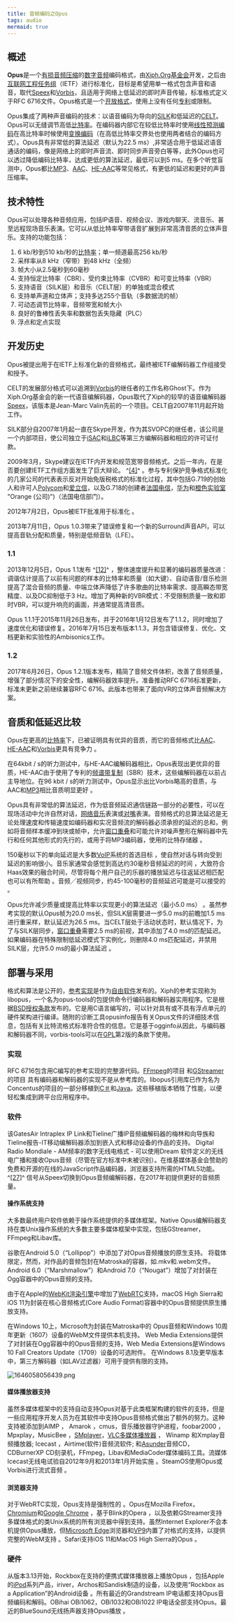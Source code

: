 ```yaml
---
title: 音频编码之Opus
tags: audio
mermaid: true
---
```


## 概述

**Opus**是一个[有损音频压缩](https://zh.wikipedia.org/wiki/%E7%A0%B4%E5%A3%9E%E6%80%A7%E8%B3%87%E6%96%99%E5%A3%93%E7%B8%AE#%E9%9F%B3%E8%A8%8A%E5%A3%93%E7%B8%AE "破坏性资料压缩")的[数字音频](https://zh.wikipedia.org/wiki/%E6%95%B8%E4%BD%8D%E9%9F%B3%E8%A8%8A "数字音频")编码格式，由[Xiph.Org基金会](https://zh.wikipedia.org/wiki/Xiph.Org%E5%9F%BA%E9%87%91%E6%9C%83 "Xiph.Org基金会")开发，之后由[互联网工程任务组](https://zh.wikipedia.org/wiki/%E4%BA%92%E8%81%94%E7%BD%91%E5%B7%A5%E7%A8%8B%E4%BB%BB%E5%8A%A1%E7%BB%84 "互联网工程任务组")（IETF）进行标准化，目标是希望用单一格式包含声音和语音，取代[Speex](https://zh.wikipedia.org/wiki/Speex "Speex")和[Vorbis](https://zh.wikipedia.org/wiki/Vorbis "Vorbis")，且适用于网络上低延迟的即时声音传输，标准格式定义于RFC 6716文件。Opus格式是一个[开放格式](https://zh.wikipedia.org/wiki/%E9%96%8B%E6%94%BE%E6%A0%BC%E5%BC%8F "开放格式")，使用上没有任何[专利](https://zh.wikipedia.org/wiki/%E5%B0%88%E5%88%A9 "专利")或限制。

Opus集成了两种声音编码的技术：以语音编码为导向的[SILK](https://zh.wikipedia.org/wiki/SILK "SILK")和低延迟的[CELT](https://zh.wikipedia.org/wiki/CELT "CELT")。Opus可以无缝调节高低[比特率](https://zh.wikipedia.org/wiki/%E6%AF%94%E7%89%B9%E7%8E%87 "比特率")。在编码器内部它在较低比特率时使用[线性预测编码](https://zh.wikipedia.org/wiki/%E7%BA%BF%E6%80%A7%E9%A2%84%E6%B5%8B%E7%BC%96%E7%A0%81 "线性预测编码")在高比特率时候使用[变换编码](https://zh.wikipedia.org/wiki/%E5%8F%98%E6%8D%A2%E7%BC%96%E7%A0%81)（在高低比特率交界处也使用两者结合的编码方式）。Opus具有非常低的算法延迟（默认为22.5 ms）,非常适合用于低延迟语音通话的编码，像是网络上的即时声音流、即时同步声音旁白等等，此外Opus也可以透过降低编码比特率，达成更低的算法延迟，最低可以到5 ms。在多个听觉盲测中，Opus都比[MP3](https://zh.wikipedia.org/wiki/MP3 "MP3")、[AAC](https://zh.wikipedia.org/wiki/AAC "AAC")、[HE-AAC](https://zh.wikipedia.org/wiki/HE-AAC "HE-AAC")等常见格式，有更低的延迟和更好的声音压缩率。

## 技术特性

Opus可以处理各种音频应用，包括IP语音、视频会议、游戏内聊天、流音乐、甚至远程现场音乐表演。它可以从低比特率窄带语音扩展到非常高清音质的立体声音乐。支持的功能包括：

1. 6 kb/秒到510 kb/秒的[比特率](https://zh.wikipedia.org/wiki/%E6%AF%94%E7%89%B9%E7%8E%87 "比特率")；单一频道最高256 kb/秒
2. 采样率从8 kHz（窄带）到48 kHz（全频）
3. 帧大小从2.5毫秒到60毫秒
4. 支持恒定比特率（CBR）、受约束比特率（CVBR）和可变比特率（VBR）
5. 支持语音（SILK层）和音乐（CELT层）的单独或混合模式
6. 支持单声道和立体声；支持多达255个音轨（多数据流的帧）
7. 可动态调节比特率，音频带宽和帧大小
8. 良好的鲁棒性丢失率和数据包丢失隐藏（PLC）
9. 浮点和定点实现

## 开发历史

Opus被提出用于在IETF上标准化新的音频格式，最终被IETF编解码器工作组接受和授予。

CELT的发展部分格式可以追溯到[Vorbis](https://zh.wikipedia.org/wiki/Vorbis "Vorbis")的继任者的工作名称Ghost下。作为Xiph.Org基金会的新一代语音编解码器，Opus取代了Xiph的较早的语音编解码器[Speex](https://zh.wikipedia.org/wiki/Speex "Speex")，该版本是Jean-Marc Valin先前的一个项目。CELT自2007年11月起开始工作。

SILK部分自2007年1月起一直在Skype开发，作为其SVOPC的继任者，该公司是一个内部项目，使公司独立于[iSAC](https://zh.wikipedia.org/wiki/ISAC "ISAC")和[iLBC](https://zh.wikipedia.org/wiki/ILBC "ILBC")等第三方编解码器和相应的许可证付款。

2009年3月，Skype建议在IETF内开发和规范宽带音频格式。之后一年内，在是否要创建IETF工作组方面发生了巨大辩论。 ^[[4]](https://zh.wikipedia.org/wiki/Opus_(%E9%9F%B3%E9%A2%91%E6%A0%BC%E5%BC%8F)#cite_note-WGformation-4)^ 。参与专利保护竞争格式标准化的几家公司的代表表示反对开始免版税格式的标准化过程，其中包括G.719的创始人和许可人[Polycom](https://zh.wikipedia.org/wiki/Polycom "Polycom")和[爱立信](https://zh.wikipedia.org/wiki/%E6%84%9B%E7%AB%8B%E4%BF%A1 "爱立信")，以及G.718的创建者[法国电信](https://zh.wikipedia.org/wiki/%E6%B3%95%E5%9C%8B%E9%9B%BB%E4%BF%A1 "法国电信")，[华为](https://zh.wikipedia.org/wiki/%E8%8F%AF%E7%82%BA "华为")和[橙色实验室](https://zh.wikipedia.org/wiki/Orange_(%E5%85%AC%E5%8F%B8)) "Orange (公司)")（法国电信部门）。

2012年7月2日，Opus被IETF批准用于标准化  。

2013年7月11日，Opus 1.0.3带来了错误修复和一个新的Surround声音API，可以提高音轨分配和质量，特别是低频音轨（LFE）。

### 1.1

2013年12月5日，Opus 1.1发布 ^[[12]](https://zh.wikipedia.org/wiki/Opus_(%E9%9F%B3%E9%A2%91%E6%A0%BC%E5%BC%8F)#cite_note-opus11-12)^ ，整体速度提升和显著的编码器质量改进：调谐估计提高了以前有问题的样本的比特率和质量（如大键）、自动语音/音乐检测提高了混合音频的质量、中端立体声降低了许多歌曲的比特率需求、提高瞬态带宽精度、以及DC抑制低于3 Hz。增加了两种新的VBR模式：不受限制质量一致和即时VBR，可以提升响亮的画面，并通常提高清音质。

Opus 1.1.1于2015年11月26日发布，并于2016年1月12日发布了1.1.2，同时增加了速度优化和错误修复。2016年7月15日发布版本1.1.3，并包含错误修复、优化、文档更新和实验性的Ambisonics工作。

### 1.2

2017年6月26日，Opus 1.2.1版本发布，精简了音频文件体积，改善了音频质量，增强了部分情况下的安全性，编解码器效率提升。准备推动RFC 6716标准更新，标准未更新之前继续兼容RFC 6716。此版本也带来了面向VR的立体声音频解决方案。

## 音质和低延迟比较

Opus在更高的[比特率](https://zh.wikipedia.org/wiki/%E6%AF%94%E7%89%B9%E7%8E%87 "比特率")下，已被证明具有优异的音质，而它的音频格式比[AAC](https://zh.wikipedia.org/wiki/AAC "AAC")、[HE-AAC](https://zh.wikipedia.org/wiki/HE-AAC "HE-AAC")和[Vorbis](https://zh.wikipedia.org/wiki/Vorbis "Vorbis")更具有竞争力  。

在64kbit / s的听力测试中，与HE-AAC编解码器相比，Opus表现出更优异的音质，HE-AAC由于使用了专利的[频谱带复制](https://zh.wikipedia.org/w/index.php?title=%E9%A0%BB%E8%AD%9C%E5%B8%B6%E8%A4%87%E8%A3%BD&action=edit&redlink=1 "频谱带复制（页面不存在）")（SBR）技术，这些编解码器在以前占主导地位。在96 kbit / s的听力测试中，Opus显示出比Vorbis略高的音质，与AAC和[MP3](https://zh.wikipedia.org/wiki/MP3 "MP3")相比音质明显更好  。

Opus具有非常低的算法延迟，作为低音频延迟通信链路一部分的必要性，可以在现场活动中允许自然对话，[网络音乐](https://zh.wikipedia.org/w/index.php?title=%E7%B6%B2%E7%B5%A1%E9%9F%B3%E6%A8%82&action=edit&redlink=1 "网络音乐（页面不存在）")表演或[对嘴](https://zh.wikipedia.org/wiki/%E5%B0%8D%E5%98%B4 "对嘴")表演。音频格式的总算法延迟是无论处理速度和传输速度如编码器和实况音频流的解码器必须承担的延迟的总和，例如将音频样本缓冲到块或帧中，允许[窗口重叠](https://zh.wikipedia.org/wiki/%E6%94%B9%E9%80%B2%E7%9A%84%E9%9B%A2%E6%95%A3%E9%A4%98%E5%BC%A6%E8%AE%8A%E6%8F%9B "改进的离散余弦变换")和可能允许对噪声整形在解码器中先行和任何其他形式的先行的，或用于将MP3编码器，使用的比特存储器 。

150毫秒以下的单向延迟是大多数[VoIP](https://zh.wikipedia.org/wiki/VoIP "VoIP")系统的首选目标 ，使自然对话与转向受到延迟的影响很小。音乐家通常会感觉到高达约30毫秒音频延迟的时间  ，大致符合Haas效果的融合时间，尽管将每个用户自己的乐器的播放延迟与往返延迟相匹配也可以有所帮助  。音频╱视频同步，约45-100毫秒的音频延迟可能是可以接受的  。

Opus允许减少质量或提高比特率以实现更小的算法延迟（最小5.0 ms） 。虽然参考实现的默认Opus帧为20.0 ms长，但SILK层需要进一步5.0 ms的前瞻加1.5 ms进行重采样，默认延迟为26.5 ms。当CELT层处于活动状态时，默认情况下，为了与SILK层同步，[窗口重叠](https://zh.wikipedia.org/wiki/%E6%94%B9%E9%80%B2%E7%9A%84%E9%9B%A2%E6%95%A3%E9%A4%98%E5%BC%A6%E8%AE%8A%E6%8F%9B "改进的离散余弦变换")需要2.5 ms的前视，其中添加了4.0 ms的匹配延迟。如果编码器在特殊限制低延迟模式下实例化，则删除4.0 ms匹配延迟，并禁用SILK层，允许5.0 ms的最小算法延迟  。

## 部署与采用

格式和算法是公开的，[参考实现](https://zh.wikipedia.org/wiki/%E5%8F%83%E8%80%83%E5%AF%A6%E4%BD%9C "参考实现")是作为[自由软件](https://zh.wikipedia.org/wiki/%E8%87%AA%E7%94%B1%E8%BB%9F%E4%BB%B6 "自由软件")发布的。Xiph的参考实现称为libopus，一个名为opus-tools的包提供命令行编码器和解码器实用程序。它是根据[BSD授权条款](https://zh.wikipedia.org/wiki/BSD%E6%8E%88%E6%AC%8A%E6%A2%9D%E6%AC%BE "BSD授权条款")发布的。它是用C语言编写的，可以针对具有或不具有浮点单元的硬件架构进行编译。随附的诊断工具opusinfo报告有关Opus文件的详细技术信息，包括有关比特流格式标准符合性的信息。它是基于ogginfo从因此，与编码器和解码器不同，vorbis-tools可以在[GPL](https://zh.wikipedia.org/wiki/GPL "GPL")第2版的条款下使用。

### 实现

RFC 6716包含用C编写的参考实现的完整源代码。[FFmpeg](https://zh.wikipedia.org/wiki/FFmpeg "FFmpeg")的项目  和[GStreamer](https://zh.wikipedia.org/wiki/GStreamer "GStreamer")的项目 具有编码器和解码器的实现不是从参考库的。libopus引用库已作为名为Concentus的项目的一部分移植到[C＃](https://zh.wikipedia.org/wiki/C%EF%BC%83 "C＃")和[Java](https://zh.wikipedia.org/wiki/Java "Java")。这些移植版本牺牲了性能，以便轻松集成到跨平台应用程序中。

### 软件

该GatesAir Intraplex IP Link和Tieline广播IP音频编解码器的梅林和向导族和Tieline报告-IT移动编解码器添加到嵌入式和移动设备的作品的支持。 Digital Radio Mondiale - AM频率的数字无线电格式 - 可以使用Dream 软件定义的无线电广播和接收Opus音频（尽管在官方标准中未被识别）。在维基媒体基金会赞助的免费和开源的在线的JavaScript作品编码器，浏览器支持所需的HTML5功能。 ^[[27]](https://zh.wikipedia.org/wiki/Opus_(%E9%9F%B3%E9%A2%91%E6%A0%BC%E5%BC%8F)#cite_note-javascript-opus-27)^ 信号从Speex切换到Opus音频编解码器，在2017年初提供更好的音频质量。

#### 操作系统支持

大多数最终用户软件依赖于操作系统提供的多媒体框架。Native Opus编解码器支持在类Unix操作系统的大多数主要多媒体框架中实现，包括GStreamer，FFmpeg和Libav库。

谷歌在Android 5.0（“Lollipop”）中添加了对Opus音频播放的原生支持。 将载体限定，然而，对作品的音频包封在Matroska的容器，如.mkv和.webm文件。  Android 6.0（“Marshmallow”）和Android 7.0（“Nougat”）增加了对封装在Ogg容器中的Opus音频的支持。

由于在Apple的[WebKit](https://zh.wikipedia.org/wiki/WebKit "WebKit")[渲染引擎](https://zh.wikipedia.org/wiki/%E6%B8%B2%E6%9F%93%E5%BC%95%E6%93%8E "渲染引擎")中增加了[WebRTC](https://zh.wikipedia.org/wiki/WebRTC "WebRTC")支持，macOS High Sierra和iOS 11为封装在核心音频格式(Core Audio Format)容器中的Opus音频提供原生播放支持。

在Windows 10上，Microsoft为封装在Matroska中的 Opus音频和Windows 10周年更新（1607）设备的WebM文件提供本机支持。 Web Media Extensions提供了对封装在Ogg容器中的Opus音频的支持，Web Media Extensions是Windows 10 Fall Creators Update（1709）设备的可选附件。  在Windows 8.1及更早版本中，第三方解码器（如LAV过滤器）可用于提供有限的支持。

![1646058056439.png](image/音频之Opus/1646058056439.png)

#### 媒体播放器支持

虽然多媒体框架中的支持自动支持Opus对基于此类框架构建的软件的支持，但是一些应用程序开发人员为在其软件中支持Opus音频格式做出了额外的努力。这种支持被添加到AIMP  ， Amarok ，cmus，音乐播放器守护进程，foobar2000  ，Mpxplay，MusicBee  ，[SMplayer](https://zh.wikipedia.org/w/index.php?title=SMplayer&action=edit&redlink=1 "SMplayer（页面不存在）")，[VLC多媒体播放器](https://zh.wikipedia.org/wiki/VLC%E5%A4%9A%E5%AA%92%E9%AB%94%E6%92%AD%E6%94%BE%E5%99%A8 "VLC多媒体播放器") ， Winamp 和Xmplay音频播放器; Icecast  ，Airtime(软件)音频流软件; 和[Asunder](https://zh.wikipedia.org/w/index.php?title=Asunder&action=edit&redlink=1 "Asunder（页面不存在）")音频CD，CDBurnerXP CD刻录机，FFmpeg，Libav和MediaCoder媒体编码工具。流媒体Icecast无线电试验自2012年9月和2013年1月开始实施  。SteamOS使用Opus或Vorbis进行流式音频  。

#### 浏览器支持

对于WebRTC实现，Opus支持是强制性的 。Opus在Mozilla Firefox，[Chromium](https://zh.wikipedia.org/wiki/Chromium "Chromium")和[Google Chrome](https://zh.wikipedia.org/wiki/Google_Chrome "Google Chrome") ，基于Blink的Opera  ，以及依赖GStreamer支持多媒体格式的类Unix系统的所有浏览器中得到支持。虽然Internet Explorer不会本机提供Opus播放，但[Microsoft Edge](https://zh.wikipedia.org/wiki/Microsoft_Edge "Microsoft Edge")浏览器和[VP9](https://zh.wikipedia.org/wiki/VP9 "VP9")内置了对格式的支持，以提供完整的WebM支持 。Safari支持iOS 11和MacOS High Sierra的Opus  。

### 硬件

从版本3.13开始，Rockbox在支持的便携式媒体播放器上播放Opus ，包括Apple的[iPod](https://zh.wikipedia.org/wiki/IPod "IPod")系列产品，iriver，Archos和Sandisk制造的设备，以及使用“Rockbox as a Application”的Android设备  。所有最近的Grandstream IP电话都支持Opus音频编码和解码。OBihai OBi1062，OBi1032和OBi1022 IP电话全部支持Opus。最近的BlueSound无线扬声器支持Opus播放 。
